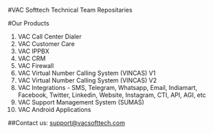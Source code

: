 #VAC Softtech Technical Team Repositaries

#Our Products

1. VAC Call Center Dialer
2. VAC Customer Care
3. VAC IPPBX
4. VAC CRM
5. VAC Firewall
6. VAC Virtual Number Calling System (VINCAS) V1
7. VAC Virtual Number Calling System (VINCAS) V2
8. VAC Integrations - SMS, Telegram, Whatsapp, Email, Indiamart, Facebook, Twitter, Linkedin, Website, Instagram, CTI, API, AGI, etc
9. VAC Support Management System (SUMAS)
10. VAC Android Applications

##Contact us: support@vacsofttech.com
